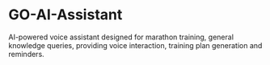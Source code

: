 # GO-AI-Assistant
AI-powered voice assistant designed for marathon training, general knowledge queries, providing voice interaction, training plan generation and reminders.
